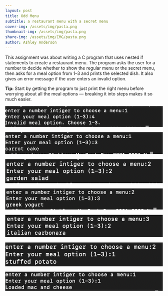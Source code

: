 ```yaml
---
layout: post
title: Odd Menu
subtitle: a restaurant menu with a secret menu
cover-img: /assets/img/pasta.png
thumbnail-img: /assets/img/pasta.png
share-img: /assets/img/IMG/pasta.png
author: Ashley Anderson
---
```

This assignment was about writing a C program that uses nested if statements to create a restaurant menu. The program asks the user for a number to decide whether to show the regular menu or the secret menu, then asks for a meal option from 1–3 and prints the selected dish. It also gives an error message if the user enters an invalid option.

**Tip:**
Start by getting the program to just print the right menu before worrying about all the meal options — breaking it into steps makes it so much easier.

![invalid](/assets/img/InvalidMeal.png) 

![carfot cake](/assets/img/carrotcake.png)

![garden salad](/assets/img/gardensalad.png) 

![yogurt](/assets/img/greekyogurt.png)

![italian](/assets/img/m3italiancarbonara.png) 

![potato](/assets/img/stuffedpotato.png)

![MandC](/assets/img/Loadedmacandcheese.png)
